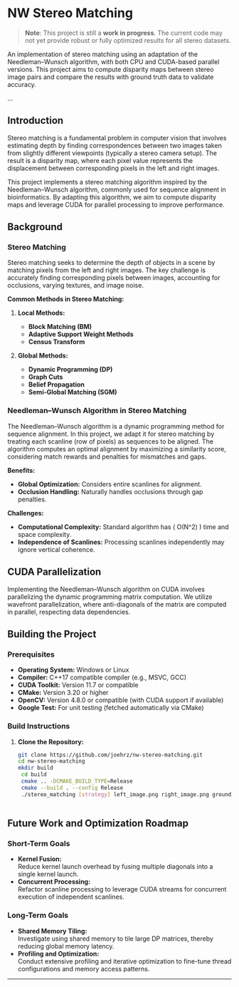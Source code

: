 # NW Stereo Matching

> **Note**: This project is still a **work in progress**. The current code may not yet provide robust or fully optimized results for all stereo datasets.

An implementation of stereo matching using an adaptation of the Needleman–Wunsch algorithm, with both CPU and CUDA-based parallel versions. This project aims to compute disparity maps between stereo image pairs and compare the results with ground truth data to validate accuracy.

...

## Introduction

Stereo matching is a fundamental problem in computer vision that involves estimating depth by finding correspondences between two images taken from slightly different viewpoints (typically a stereo camera setup). The result is a disparity map, where each pixel value represents the displacement between corresponding pixels in the left and right images.

This project implements a stereo matching algorithm inspired by the Needleman–Wunsch algorithm, commonly used for sequence alignment in bioinformatics. By adapting this algorithm, we aim to compute disparity maps and leverage CUDA for parallel processing to improve performance.

## Background

### Stereo Matching

Stereo matching seeks to determine the depth of objects in a scene by matching pixels from the left and right images. The key challenge is accurately finding corresponding pixels between images, accounting for occlusions, varying textures, and image noise.

**Common Methods in Stereo Matching:**

1. **Local Methods:**
   - **Block Matching (BM)**
   - **Adaptive Support Weight Methods**
   - **Census Transform**

2. **Global Methods:**
   - **Dynamic Programming (DP)**
   - **Graph Cuts**
   - **Belief Propagation**
   - **Semi-Global Matching (SGM)**


### Needleman–Wunsch Algorithm in Stereo Matching

The Needleman–Wunsch algorithm is a dynamic programming method for sequence alignment. In this project, we adapt it for stereo matching by treating each scanline (row of pixels) as sequences to be aligned. The algorithm computes an optimal alignment by maximizing a similarity score, considering match rewards and penalties for mismatches and gaps.

**Benefits:**

- **Global Optimization:** Considers entire scanlines for alignment.
- **Occlusion Handling:** Naturally handles occlusions through gap penalties.

**Challenges:**

- **Computational Complexity:** Standard algorithm has \( O(N^2) \) time and space complexity.
- **Independence of Scanlines:** Processing scanlines independently may ignore vertical coherence.

## CUDA Parallelization

Implementing the Needleman–Wunsch algorithm on CUDA involves parallelizing the dynamic programming matrix computation. We utilize wavefront parallelization, where anti-diagonals of the matrix are computed in parallel, respecting data dependencies.



## Building the Project

### Prerequisites

- **Operating System:** Windows or Linux
- **Compiler:** C++17 compatible compiler (e.g., MSVC, GCC)
- **CUDA Toolkit:** Version 11.7 or compatible
- **CMake:** Version 3.20 or higher
- **OpenCV:** Version 4.8.0 or compatible (with CUDA support if available)
- **Google Test:** For unit testing (fetched automatically via CMake)

### Build Instructions

1. **Clone the Repository:**


   ```bash
   git clone https://github.com/joehrz/nw-stereo-matching.git
   cd nw-stereo-matching
   mkdir build
    cd build
    cmake .. -DCMAKE_BUILD_TYPE=Release
    cmake --build . --config Release
    ./stereo_matching [strategy] left_image.png right_image.png ground_truth.png
    
## Future Work and Optimization Roadmap

### Short-Term Goals
- **Kernel Fusion:**  
  Reduce kernel launch overhead by fusing multiple diagonals into a single kernel launch.
- **Concurrent Processing:**  
  Refactor scanline processing to leverage CUDA streams for concurrent execution of independent scanlines.

### Long-Term Goals
- **Shared Memory Tiling:**  
  Investigate using shared memory to tile large DP matrices, thereby reducing global memory latency.
- **Profiling and Optimization:**  
  Conduct extensive profiling and iterative optimization to fine-tune thread configurations and memory access patterns.

---



   